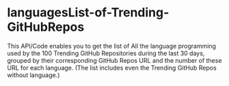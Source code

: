 # languagesList-of-Trending-GitHubRepos
This API/Code enables you to get the list of All the language programming used by the 100 Trending GitHub Repositories during the last 30 days, grouped by their corresponding GitHub Repos URL and the number of these URL for each language. (The list includes even the Trending GitHub Repos without language.)

